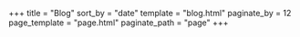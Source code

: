 +++
title = "Blog"
sort_by = "date"
template = "blog.html"
paginate_by = 12
page_template = "page.html"
paginate_path = "page"
+++
